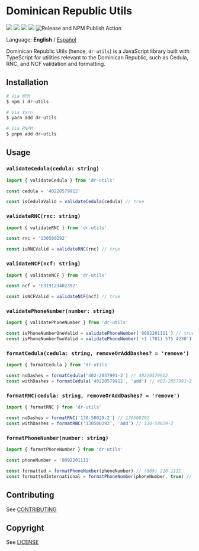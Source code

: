# Dominican Republic Utils

<a href="https://www.npmjs.com/package/dr-utils" target="_blank"><img src="https://badgen.net/npm/v/dr-utils"></a>
<a href="https://www.npmjs.com/package/dr-utils" target="_blank"><img src="https://badgen.net/npm/dm/dr-utils"></a>
<a href="https://www.npmjs.com/package/dr-utils" target="_blank"><img src="https://badgen.net/npm/types/dr-utils"></a>
<a href="https://bundlephobia.com/package/dr-utils" target="_blank"><img src="https://badgen.net/bundlephobia/minzip/dr-utils"></a>
![Release and NPM Publish Action](https://github.com/Maikuh/dr-utils/actions/workflows/release-and-publish.yaml/badge.svg)

Language: **English** / [Español](docs/README.es.md)

Dominican Republic Utils (hence, `dr-utils`) is a JavaScript library built with TypeScript for utilities relevant to the Dominican Republic, such as Cedula, RNC, and NCF validation and formatting.

## Installation

```bash
# Via NPM
$ npm i dr-utils

# Via Yarn
$ yarn add dr-utils

# Via PNPM
$ pnpm add dr-utils
```

## Usage

### `validateCedula(cedula: string)`
```ts
import { validateCedula } from 'dr-utils'

const cedula = '40220579912'

const isCedulaValid = validateCedula(cedula) // true
```

### `validateRNC(rnc: string)`
```ts
import { validateRNC } from 'dr-utils'

const rnc = '130500292'

const isRNCValid = validateRNC(rnc) // true
```

### `validateNCF(ncf: string)`
```ts
import { validateNCF } from 'dr-utils'

const ncf = 'E319123402392'

const isNCFValid = validateNCF(ncf) // true
```

### `validatePhoneNumber(number: string)`
```ts
import { validatePhoneNumber } from 'dr-utils'

const isPhoneNumberOneValid = validatePhoneNumber('8092201111') // true
const isPhoneNumberTwoValid = validatePhoneNumber('+1 (781) 575 4238') // false
```

### `formatCedula(cedula: string, removeOrAddDashes? = 'remove')`
```ts
import { formatCedula } from 'dr-utils'

const noDashes = formatCedula('402-2057991-2') // 40220579912
const withDashes = formatCedula('40220579912', 'add') // 402-2057991-2
```

### `formatRNC(cedula: string, removeOrAddDashes? = 'remove')`
```ts
import { formatRNC } from 'dr-utils'

const noDashes = formatRNC('130-50029-2') // 130500292
const withDashes = formatRNC('130500292', 'add') // 130-50029-2
```

### `formatPhoneNumber(number: string)`
```ts
import { formatPhoneNumber } from 'dr-utils'

const phoneNumber = '8092201111'

const formatted = formatPhoneNumber(phoneNumber) // (809) 220-1111
const formattedInternational = formatPhoneNumber(phoneNumber, true) // +1 809 220 1111
```

## Contributing
See [CONTRIBUTING](CONTRIBUTING.md)

## Copyright
See [LICENSE](./LICENSE)
